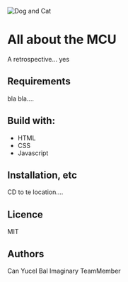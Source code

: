 ![Dog and Cat]("https://www.southwestjournal.com/wp-content/uploads/2017/08/shutterstock_229078582.jpg" "Dog and Cat")

# All about the MCU
A retrospective... yes



## Requirements
bla bla....


## Build with:

<ul>
	<li>HTML</li>
	<li>CSS</li>
	<li>Javascript</li>
</ul>

## Installation, etc
CD to te location....

## Licence
MIT

## Authors
Can Yucel Bal
Imaginary TeamMember